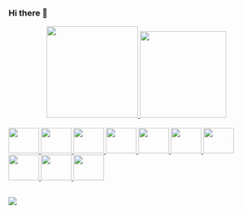 ### Hi there 👋

<div align="center">
  <a href="https://github.com/WeslleyFA">
  <img height="180em" src="https://github-readme-stats.vercel.app/api?username=WeslleyFA&show_icons=true&theme=dracula&include_all_commits=true&count_private=true"/>
  <img height="170em" src="https://github-readme-stats.vercel.app/api/top-langs/?username=WeslleyFA&layout=compact&langs_count=7&theme=dracula"/>
</div>

  <div style="display: inline_block"><br>
    <img height="50" width="60" src="https://cdn.jsdelivr.net/gh/devicons/devicon/icons/java/java-original-wordmark.svg"/>
    <img height="50" width="60" src="https://cdn.jsdelivr.net/gh/devicons/devicon/icons/spring/spring-original-wordmark.svg" />      
    <img height="50" width="60" src="https://cdn.jsdelivr.net/gh/devicons/devicon/icons/javascript/javascript-original.svg" />
    <img height="50" width="60" src="https://cdn.jsdelivr.net/gh/devicons/devicon/icons/jquery/jquery-original-wordmark.svg" />
    <img height="50" width="60" src="https://cdn.jsdelivr.net/gh/devicons/devicon/icons/tomcat/tomcat-original.svg" />
    <img height="50" width="60" src="https://cdn.jsdelivr.net/gh/devicons/devicon/icons/html5/html5-original.svg" />  
    <img height="50" width="60" src="https://cdn.jsdelivr.net/gh/devicons/devicon/icons/bootstrap/bootstrap-original.svg" />
    <img height="50" width="60" src="https://cdn.jsdelivr.net/gh/devicons/devicon/icons/css3/css3-original.svg" />
    <img height="50" width="60" src="https://cdn.jsdelivr.net/gh/devicons/devicon/icons/amazonwebservices/amazonwebservices-original-wordmark.svg" />              
    <img height="50" width="60" src="https://cdn.jsdelivr.net/gh/devicons/devicon/icons/git/git-original-wordmark.svg" />
         
</div>

  ##
  
  <div> 
 
  <a href="https://www.linkedin.com/in/weslley-alves" target="_blank"><img src="https://img.shields.io/badge/-LinkedIn-%230077B5?style=for-the-badge&logo=linkedin&logoColor=white" target="_blank"></a> 
 
  
</div>
